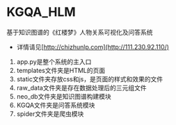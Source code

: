 # KGQA_HLM
基于知识图谱的《红楼梦》人物关系可视化及问答系统

* 详情请见[http://chizhunlp.com](http://111.230.92.110/)

1)	app.py是整个系统的主入口
2)	templates文件夹是HTML的页面
3)	static文件夹存放css和js，是页面的样式和效果的文件
4)	raw_data文件夹是存在数据处理后的三元组文件
5)	neo_db文件夹是知识图谱构建模块
6)	KGQA文件夹是问答系统模块
7)	spider文件夹是爬虫模块

